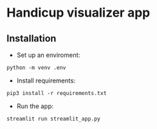 # Handicup visualizer app

## Installation

- Set up an enviroment:

```
python -m venv .env
```

- Install requirements:

```
pip3 install -r requirements.txt
```

- Run the app:

```
streamlit run streamlit_app.py
```
